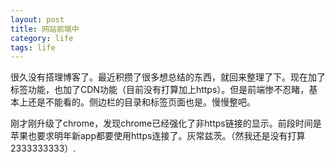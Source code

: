 ```yaml
---
layout: post
title: 网站前端中
category: life
tags: life
---
```


很久没有搭理博客了。最近积攒了很多想总结的东西，就回来整理了下。现在加了标签功能，也加了CDN功能（目前没有打算加上https）。但是前端惨不忍睹，基本上还是不能看的。侧边栏的目录和标签页面也是。慢慢整吧。

刚才刚升级了chrome，发现chrome已经强化了非https链接的显示。前段时间是苹果也要求明年新app都要使用https连接了。灰常兹茨。（然我还是没有打算2333333333）.